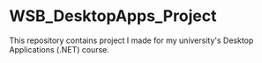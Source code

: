 # WSB_DesktopApps_Project

This repository contains project I made for my university's Desktop Applications (.NET) course.